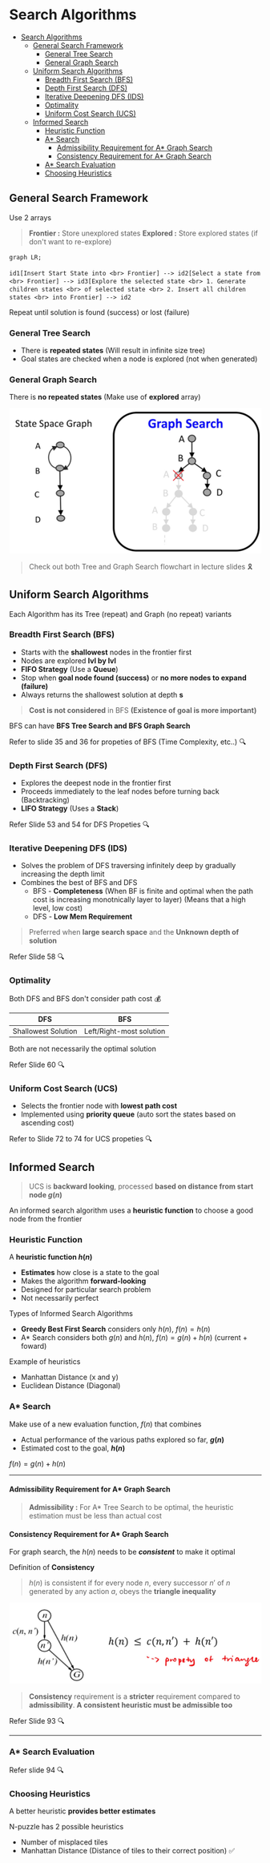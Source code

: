 # Search Algorithms

- [Search Algorithms](#search-algorithms)
  - [General Search Framework](#general-search-framework)
    - [General Tree Search](#general-tree-search)
    - [General Graph Search](#general-graph-search)
  - [Uniform Search Algorithms](#uniform-search-algorithms)
    - [Breadth First Search (BFS)](#breadth-first-search-bfs)
    - [Depth First Search (DFS)](#depth-first-search-dfs)
    - [Iterative Deepening DFS (IDS)](#iterative-deepening-dfs-ids)
    - [Optimality](#optimality)
    - [Uniform Cost Search (UCS)](#uniform-cost-search-ucs)
  - [Informed Search](#informed-search)
    - [Heuristic Function](#heuristic-function)
    - [A* Search](#a-search)
      - [Admissibility Requirement for A* Graph Search](#admissibility-requirement-for-a-graph-search)
      - [Consistency Requirement for A* Graph Search](#consistency-requirement-for-a-graph-search)
    - [A* Search Evaluation](#a-search-evaluation)
    - [Choosing Heuristics](#choosing-heuristics)

## General Search Framework

Use 2 arrays

> **Frontier :** Store unexplored states
> **Explored :** Store explored states (if don't want to re-explore)

```mermaid
graph LR;

id1[Insert Start State into <br> Frontier] --> id2[Select a state from <br> Frontier] --> id3[Explore the selected state <br> 1. Generate children states <br> of selected state <br> 2. Insert all children states <br> into Frontier] --> id2
```

Repeat until solution is found (success) or lost (failure)

### General Tree Search

- There is **repeated states** (Will result in infinite size tree)
- Goal states are checked when a node is explored (not when generated)

### General Graph Search

There is **no repeated states** (Make use of **explored** array)

![NoInfiniteLoops](Image/GraphSearch.jpg)

> Check out both Tree and Graph Search flowchart in lecture slides 🎗

## Uniform Search Algorithms

Each Algorithm has its Tree (repeat) and Graph (no repeat) variants

### Breadth First Search (BFS)

- Starts with the **shallowest** nodes in the frontier first
- Nodes are explored **lvl by lvl**
- **FIFO Strategy** (Use a **Queue**)
- Stop when **goal node found (success)** or **no more nodes to expand (failure)**
- Always returns the shallowest solution at depth **s**

> **Cost is not considered** in BFS **(Existence of goal is more important)**

BFS can have **BFS Tree Search and BFS Graph Search**

Refer to slide 35 and 36 for propeties of BFS (Time Complexity, etc..) 🔍

### Depth First Search (DFS)

- Explores the deepest node in the frontier first
- Proceeds immediately to the leaf nodes before turning back (Backtracking)
- **LIFO Strategy** (Uses a **Stack**)

Refer Slide 53 and 54 for DFS Propeties 🔍

### Iterative Deepening DFS (IDS)

- Solves the problem of DFS traversing infinitely deep by gradually increasing the depth limit
- Combines the best of BFS and DFS
  - BFS - **Completeness** (When BF is finite and optimal when the path cost is increasing monotnically layer to layer) (Means that a high level, low cost)
  - DFS - **Low Mem Requirement**

> Preferred when **large search space** and the **Unknown depth of solution**

Refer Slide 58 🔍

### Optimality

Both DFS and BFS don't consider path cost 💰

| DFS                 | BFS                      |
| ------------------- | ------------------------ |
| Shallowest Solution | Left/Right-most solution |

Both are not necessarily the optimal solution

Refer Slide 60 🔍

### Uniform Cost Search (UCS)

- Selects the frontier node with **lowest path cost**
- Implemented using **priority queue** (auto sort the states based on ascending cost)

Refer to Slide 72 to 74 for UCS propeties 🔍

## Informed Search

> UCS is **backward looking**, processed **based on distance from start node $g(n)$**

An informed search algorithm uses a **heuristic function** to choose a good node from the frontier

### Heuristic Function

A **heuristic function $h(n)$**

- **Estimates** how close is a state to the goal
- Makes the algorithm **forward-looking**
- Designed for particular search problem
- Not necessarily perfect

Types of Informed Search Algorithms

- **Greedy Best First Search** considers only $h(n)$, $f(n) = h(n)$
- A* Search considers both $g(n)$ and $h(n)$, $f(n) = g(n) + h(n)$ (current + foward)

Example of heuristics

- Manhattan Distance (x and y)
- Euclidean Distance (Diagonal)

### A* Search

Make use of a new evaluation function, $f(n)$ that combines

- Actual performance of the various paths explored so far, **$g(n)$**
- Estimated cost to the goal, **$h(n)$**

$f(n) = g(n) + h(n)$

---

#### Admissibility Requirement for A* Graph Search

> **Admissibility :** For A* Tree Search to be optimal, the heuristic estimation must be less than actual cost

#### Consistency Requirement for A* Graph Search

For graph search, the $h(n)$ needs to be ***consistent*** to make it optimal

Definition of **Consistency**

> $h(n)$ is consistent if for every node $n$, every successor $n'$ of $n$ generated by any action $a$, obeys the **triangle inequality**

![TriangleIne](Image/TriangleInequality.jpg)

> **Consistency** requirement is a **stricter** requirement compared to **admissibility**.
> **A consistent heuristic must be admissible too**

Refer Slide 93 🔍

---

### A* Search Evaluation

Refer slide 94 🔍

### Choosing Heuristics

A better heuristic **provides better estimates**

N-puzzle has 2 possible heuristics

- Number of misplaced tiles
- Manhattan Distance (Distance of tiles to their correct position) ✅
